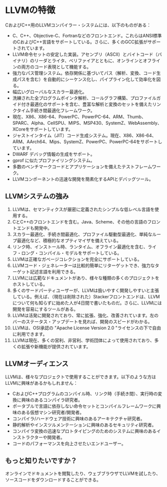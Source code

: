 # LLVMの特徴

CおよびC++用のLLVMコンパイラー・システムには、以下のものがある：

- C、C++、Objective-C、Fortranなどのフロントエンド。これらはANSI標準のCおよびC++言語をサポートしている。さらに、多くのGCC拡張がサポートされています。
- LLVM命令セットの安定した実装。アセンブリ（ASCII）とバイトコード（バイナリ）のリーダとライタ、ベリファイアとともに、オンラインとオフラインの両方のコード表現として機能する。
- 強力なパス管理システム。依存関係に基づいてパス（解析、変換、コード生成パスを含む）を自動的にシーケンス化し、パイプライン化して効率化を図る。
- 幅広いグローバルなスカラー最適化。
- 洗練された全プログラムポインタ解析、コールグラフ構築、プロファイルガイド付き最適化のサポートを含む、豊富な解析と変換のセットを備えたリンクタイム手続き間最適化フレームワーク。
- 現在、X86、X86-64、PowerPC、PowerPC-64、ARM、Thumb、SPARC、Alpha、CellSPU、MIPS、MSP430、SystemZ、WebAssembly、XCoreをサポートしています。
- ジャストインタイム（JIT）コード生成システム。現在、X86、X86-64、ARM、AArch64、Mips、SystemZ、PowerPC、PowerPC-64をサポートしています。
- DWARF デバッグ情報の生成をサポート。
- gprof に似たプロファイリングシステム。
- 多数のベンチマークコードとアプリケーションを備えたテストフレームワーク。
- LLVMコンポーネントの迅速な開発を簡素化するAPIとデバッグツール。

## LLVMシステムの強み

1. LLVMは、セマンティクスが厳密に定義されたシンプルな低レベル言語を使用する。
2. CとC++のフロントエンドを含む。Java、Scheme、その他の言語のフロントエンドも開発中。
3. スカラー最適化、手続き間最適化、プロファイル駆動型最適化、単純なループ最適化など、積極的なオプティマイザを備えている。
4. リンク時、インストール時、ランタイム、オフライン最適化を含む、ライフ・ロング・コンパイル・モデルをサポートしている。
5. LLVMは正確なガベージコレクションを完全にサポートしている。
6. LLVMコード・ジェネレーターは比較的簡単にリターゲットでき、強力なターゲット記述言語を利用できる。
7. LLVMには広範なドキュメントがあり、様々な種類の多くのプロジェクトをホストしている。
8. 多くのサードパーティユーザーが、LLVMは扱いやすく開発しやすいと主張している。例えば、（現在は削除された）Stackerフロントエンドは、LLVMについて何も知らずに始めた人が4日間で書いたものだ。さらに、LLVMには開発を容易にするツールがある。
9. LLVMは活発に開発されており、常に拡張、強化、改善されています。左のバーのステータス・アップデートを見れば、開発のスピードがわかる。
10. LLVMは、OSI承認の "Apache License Version 2.0 "ライセンスの下で自由に利用できます。
11. LLVMは現在、多くの営利、非営利、学術団体によって使用されており、多くの拡張や新機能が提供されています。

## LLVMオーディエンス

LLVMは、様々なプロジェクトで使用することができます。以下のような方はLLVMに興味があるかもしれません：

- CおよびC++プログラムのコンパイル時、リンク時（手続き間）、実行時の変換に興味のあるコンパイラ研究者。
- ポータブルで言語に依存しない命令セットとコンパイルフレームワークに興味のある仮想マシン研究者/開発者。
- コンパイラ/ハードウェア技術に興味のあるアーキテクチャ研究者。
- 静的解析やインスツルメンテーションに興味のあるセキュリティ研究者。
- コンパイラ変換の迅速なプロトタイピングのためのシステムに興味のあるインストラクターや開発者。
- コードのパフォーマンスを向上させたいエンドユーザー。

## もっと知りたいですか？

オンラインでドキュメントを閲覧したり、ウェブブラウザでLLVMを試したり、ソースコードをダウンロードすることができる。